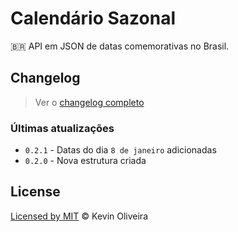 # Calendário Sazonal
:brazil: API em JSON de datas comemorativas no Brasil.

## Changelog

> Ver o [changelog completo](/CHANGELOG.md)

### Últimas atualizações

* `0.2.1` - Datas do dia `8 de janeiro` adicionadas
* `0.2.0` - Nova estrutura criada

## License
[Licensed by MIT](/LICENSE) &copy; Kevin Oliveira
